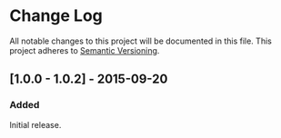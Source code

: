 # Change Log
All notable changes to this project will be documented in this file.
This project adheres to [Semantic Versioning](http://semver.org/).

## [1.0.0 - 1.0.2] - 2015-09-20
### Added
Initial release.